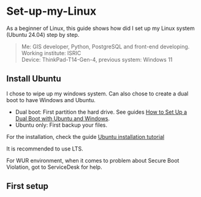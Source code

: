 # Set-up-my-Linux
As a beginner of Linux, this guide shows how did I set up my Linux system (Ubuntu 24.04) step by step.

> Me: GIS developer, Python, PostgreSQL and front-end developing.<br>
> Working institute: ISRIC<br>
> Device: ThinkPad-T14-Gen-4, previous system: Windows 11<br>

## Install Ubuntu
I chose to wipe up my windows system. Can also chose to create a dual boot to have Windows and Ubuntu.
- Dual boot: First partition the hard drive. See guides [How to Set Up a Dual Boot with Ubuntu and Windows](https://gcore.com/learning/dual-boot-ubuntu-windows-setup).
- Ubuntu only: First backup your files.

For the installation, check the guide [Ubuntu installation tutorial](https://ubuntu.com/tutorials/install-ubuntu-desktop#1-overview)

It is recommended to use LTS.

For WUR environment, when it comes to problem about Secure Boot Violation, got to ServiceDesk for help.

## First setup





